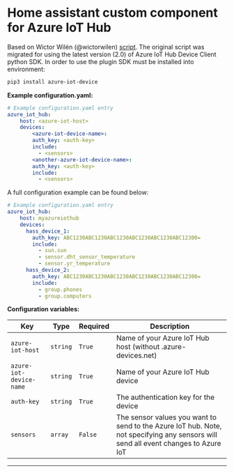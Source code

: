 # Home assistant custom component for Azure IoT Hub

Based on Wictor Wilén (@wictorwilen) [script](https://gist.github.com/wictorwilen/cf2de4ff98105eff4dfb16dd04c879d4).
The original script was migrated for using the latest version (2.0) of Azure IoT Hub Device Client python SDK.
In order to use the plugin SDK must be installed into environment:

```bash
pip3 install azure-iot-device
```


**Example configuration.yaml:**

```yaml
# Example configuration.yaml entry
azure_iot_hub:
    host: <azure-iot-host>
    devices:
        <azure-iot-device-name>:
        auth_key: <auth-key>
        include:
          - <sensors>
        <another-azure-iot-device-name>:
        auth_key: <auth-key>
        include:
          - <sensors>
```
A full configuration example can be found below:

```yaml
# Example configuration.yaml entry
azure_iot_hub:
    host: myazureiothub
    devices:
      hass_device_1:
        auth_key: ABC1230ABC1230ABC1230ABC1230ABC1230ABC12300=
        include:
          - sun.sun
          - sensor.dht_sensor_temperature
          - sensor.yr_temperature
      hass_device_2:
        auth_key: ABC1230ABC1230ABC1230ABC1230ABC1230ABC12300=
        include:
          - group.phones
          - group.computers
```


**Configuration variables:**

Key | Type | Required | Description
-- | -- | -- | --
`azure-iot-host` | `string` | `True` |  Name of your Azure IoT Hub host (without .azure-devices.net)
`azure-iot-device-name` | `string` | `True` |  Name of your Azure IoT Hub device
`auth-key` | `string` | `True` |  The authentication key for the device
`sensors` | `array` | `False` |  The sensor values you want to send to the Azure IoT hub. Note, not specifying any sensors will send all event changes to Azure IoT


***
